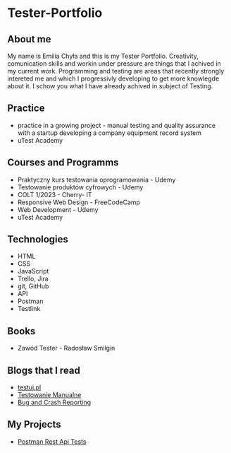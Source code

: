 # Tester-Portfolio

## About me
My name is Emilia Chyła and this is my Tester Portfolio. Creativity, comunication skills and workin under pressure are things that I achived in my current work. Programming and testing are areas that recently strongly intereted me and which I progressivly developing to get more knowlegde about it. I schow you what I have already achived in subject of Testing.
## Practice
- practice in a growing project - manual testing and quality assurance with a startup developing a company equipment record system
- uTest Academy
## Courses and Programms
- Praktyczny kurs testowania oprogramowania - Udemy
- Testowanie produktów cyfrowych - Udemy
- COLT 1/2023 - Cherry- IT
- Responsive Web Design - FreeCodeCamp
- Web Development - Udemy
- uTest Academy
## Technologies
- HTML
- CSS
- JavaScript
- Trello, Jira
- git, GitHub
- API
- Postman
- Testlink
## Books 
- Zawód Tester - Radosław Smilgin
## Blogs that I read
- [testuj.pl](https://testuj.pl/)
- [Testowanie Manualne](https://www.wyszkolewas.com.pl/category/testowanie_manualne/)
- [Bug and Crash Reporting](https://www.shakebugs.com/blog/ultimate-87-item-mobile-app-test-checklist/?fbclid=IwAR2RiP26_QY2H4cCt8VC0r0XnvXCLBw9TdljnVeOMEdP2iY6oZWAYrzQAh0)
## My Projects
- [Postman Rest Api Tests](https://github.com/EmiliaChyla/RestApi-Tests)
